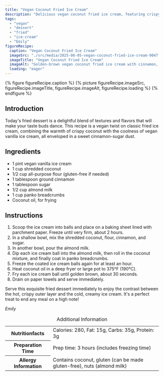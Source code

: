 ```yaml
---
title: "Vegan Coconut Fried Ice Cream"
description: "Delicious vegan coconut fried ice cream, featuring crispy coconut coating and creamy vanilla ice cream. A perfect warm and cold dessert fusion."
tags:
  - "vegan"
  - "dessert"
  - "fried"
  - "ice-cream"
  - "Emily"
figureRecipe: 
  caption: "Vegan Coconut Fried Ice Cream"
  imageSrc: "./src/media/2025-06-05-vegan-coconut-fried-ice-cream-9047.png"
  imageTitle: "Vegan Coconut Fried Ice Cream"
  imageAlt: "Golden-brown vegan coconut fried ice cream with cinnamon, served on a minimalist plate with a mint leaf, against a neutral background."
  loading: "eager"
---
```


{% figure figureRecipe.caption %}
{% picture figureRecipe.imageSrc, figureRecipe.imageTitle, figureRecipe.imageAlt, figureRecipe.loading %}
{% endfigure %}

## Introduction

Today's fried dessert is a delightful blend of textures and flavors that will make your taste buds dance. This recipe is a vegan twist on classic fried ice cream, combining the warmth of crispy coconut with the coolness of vegan vanilla ice cream, all enveloped in a sweet cinnamon-sugar dust.

## Ingredients

- 1 pint vegan vanilla ice cream
- 1 cup shredded coconut
- 1/2 cup all-purpose flour (gluten-free if needed)
- 1 tablespoon ground cinnamon
- 1 tablespoon sugar
- 1/2 cup almond milk
- 1 cup panko breadcrumbs
- Coconut oil, for frying

## Instructions

1. Scoop the ice cream into balls and place on a baking sheet lined with parchment paper. Freeze until very firm, about 2 hours.
2. In a shallow bowl, mix the shredded coconut, flour, cinnamon, and sugar.
3. In another bowl, pour the almond milk.
4. Dip each ice cream ball into the almond milk, then roll in the coconut mixture, and finally coat in panko breadcrumbs.
5. Freeze the coated ice cream balls again for at least an hour.
6. Heat coconut oil in a deep fryer or large pot to 375°F (190°C).
7. Fry each ice cream ball until golden brown, about 30 seconds.
8. Drain on paper towels and serve immediately.

Serve this exquisite fried dessert immediately to enjoy the contrast between the hot, crispy outer layer and the cold, creamy ice cream. It's a perfect treat to end any meal on a high note!

*Emily*

<table><caption class='sr-only'>Additional Information</caption><tr><th>Nutritionfacts</th><td>Calories: 280, Fat: 15g, Carbs: 35g, Protein: 3g&nbsp;</td></tr><tr><th>Preparation Time</th><td>Prep time: 3 hours (includes freezing time)&nbsp;</td></tr><tr><th>Allergy Information</th><td>Contains coconut, gluten (can be made gluten-free), nuts (almond milk)&nbsp;</td></tr></table>

